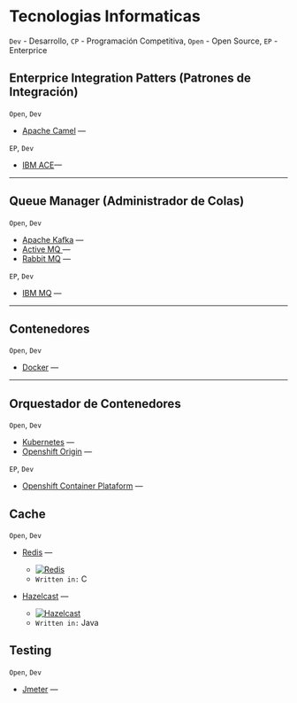 # Tecnologias Informaticas

`Dev` - Desarrollo, `CP` - Programación Competitiva, `Open` - Open Source, `EP` - Enterprice 

## Enterprice Integration Patters (Patrones de Integración)

`Open`, `Dev`

* [Apache Camel](#) —

`EP`, `Dev`

* [IBM ACE](#)—

---
## Queue Manager (Administrador de Colas)

`Open`, `Dev`

* [Apache Kafka](#) —
* [Active MQ ](#) —
* [Rabbit MQ](#) —

`EP`, `Dev`

* [IBM MQ](#) —
---

## Contenedores

`Open`, `Dev`

* [Docker](#) —

---
## Orquestador de Contenedores
`Open`, `Dev`

* [Kubernetes](#) —
* [Openshift Origin](#) —

`EP`, `Dev`

* [Openshift Container Plataform](#) —

## Cache

`Open`, `Dev`

* [Redis](https://github.com/redis/redis) — 
    * [![Redis](https://tokei.rs/b1/github/redis/redis?category=code)](https://github.com/hazelcast/hazelcast)
    * `Written in:` C

* [Hazelcast](https://github.com/hazelcast/hazelcast) —
    * [![Hazelcast](https://tokei.rs/b1/github/hazelcast/hazelcast?category=code)](https://github.com/hazelcast/hazelcast)
    * `Written in:` Java
## Testing

`Open`, `Dev`

* [Jmeter](#) —
